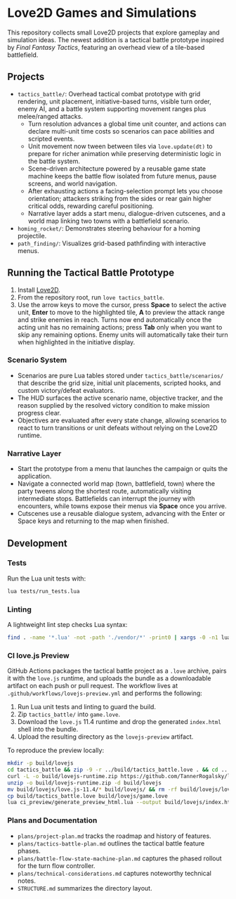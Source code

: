 # Love2D Games and Simulations

This repository collects small Love2D projects that explore gameplay and simulation ideas. The newest addition is a tactical battle prototype inspired by *Final Fantasy Tactics*, featuring an overhead view of a tile-based battlefield.

## Projects

- `tactics_battle/`: Overhead tactical combat prototype with grid rendering, unit placement, initiative-based turns, visible turn order, enemy AI, and a battle system supporting movement ranges plus melee/ranged attacks.
    - Turn resolution advances a global time unit counter, and actions can declare multi-unit time costs so scenarios can pace abilities and scripted events.
    - Unit movement now tween between tiles via `love.update(dt)` to prepare for richer animation while preserving deterministic logic in the battle system.
    - Scene-driven architecture powered by a reusable game state machine keeps the battle flow isolated from future menus, pause screens, and world navigation.
    - After exhausting actions a facing-selection prompt lets you choose orientation; attackers striking from the sides or rear gain higher critical odds, rewarding careful positioning.
    - Narrative layer adds a start menu, dialogue-driven cutscenes, and a world map linking two towns with a battlefield scenario.
- `homing_rocket/`: Demonstrates steering behaviour for a homing projectile.
- `path_finding/`: Visualizes grid-based pathfinding with interactive menus.

## Running the Tactical Battle Prototype

1. Install [Love2D](https://love2d.org/).
2. From the repository root, run `love tactics_battle`.
3. Use the arrow keys to move the cursor, press **Space** to select the active unit, **Enter** to move to the highlighted tile, **A** to preview the attack range and strike enemies in reach. Turns now end automatically once the acting unit has no remaining actions; press **Tab** only when you want to skip any remaining options. Enemy units will automatically take their turn when highlighted in the initiative display.

### Scenario System

- Scenarios are pure Lua tables stored under `tactics_battle/scenarios/` that describe the grid size, initial unit placements, scripted hooks, and custom victory/defeat evaluators.
- The HUD surfaces the active scenario name, objective tracker, and the reason supplied by the resolved victory condition to make mission progress clear.
- Objectives are evaluated after every state change, allowing scenarios to react to turn transitions or unit defeats without relying on the Love2D runtime.

### Narrative Layer

- Start the prototype from a menu that launches the campaign or quits the application.
- Navigate a connected world map (town, battlefield, town) where the party tweens along the shortest route, automatically visiting intermediate stops. Battlefields can interrupt the journey with encounters, while towns expose their menus via **Space** once you arrive.
- Cutscenes use a reusable dialogue system, advancing with the Enter or Space keys and returning to the map when finished.

## Development

### Tests

Run the Lua unit tests with:

```bash
lua tests/run_tests.lua
```

### Linting

A lightweight lint step checks Lua syntax:

```bash
find . -name '*.lua' -not -path './vendor/*' -print0 | xargs -0 -n1 luac -p
```

### CI love.js Preview

GitHub Actions packages the tactical battle project as a `.love` archive, pairs it with the `love.js` runtime, and uploads the bundle as a downloadable artifact on each push or pull request. The workflow lives at `.github/workflows/lovejs-preview.yml` and performs the following:

1. Run Lua unit tests and linting to guard the build.
2. Zip `tactics_battle/` into `game.love`.
3. Download the `love.js` 11.4 runtime and drop the generated `index.html` shell into the bundle.
4. Upload the resulting directory as the `lovejs-preview` artifact.

To reproduce the preview locally:

```bash
mkdir -p build/lovejs
cd tactics_battle && zip -9 -r ../build/tactics_battle.love . && cd ..
curl -L -o build/lovejs-runtime.zip https://github.com/TannerRogalsky/love.js/releases/download/11.4/love.js-11.4.zip
unzip -o build/lovejs-runtime.zip -d build/lovejs
mv build/lovejs/love.js-11.4/* build/lovejs/ && rm -rf build/lovejs/love.js-11.4
cp build/tactics_battle.love build/lovejs/game.love
lua ci_preview/generate_preview_html.lua --output build/lovejs/index.html
```

### Plans and Documentation

- `plans/project-plan.md` tracks the roadmap and history of features.
- `plans/tactics-battle-plan.md` outlines the tactical battle feature phases.
- `plans/battle-flow-state-machine-plan.md` captures the phased rollout for the turn flow controller.
- `plans/technical-considerations.md` captures noteworthy technical notes.
- `STRUCTURE.md` summarizes the directory layout.
